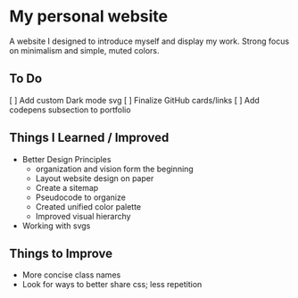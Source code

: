 # My personal website

A website I designed to introduce myself and display my work. Strong focus on minimalism and simple, muted colors.

## To Do

[ ] Add custom Dark mode svg
[ ] Finalize GitHub cards/links
[ ] Add codepens subsection to portfolio

## Things I Learned / Improved

- Better Design Principles
  - organization and vision form the beginning
  - Layout website design on paper
  - Create a sitemap
  - Pseudocode to organize
  - Created unified color palette
  - Improved visual hierarchy
- Working with svgs

## Things to Improve

- More concise class names
- Look for ways to better share css; less repetition
